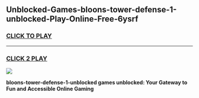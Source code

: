 
## Unblocked-Games-bloons-tower-defense-1-unblocked-Play-Online-Free-6ysrf
<h3>
<a href="https://premium76.site?title=bloons-tower-defense-1-unblocked&ref=26A">CLICK TO PLAY</a></h3>
<hr>

<h3>
<a href="https://premium76.site?title=bloons-tower-defense-1-unblocked&ref=26A">CLICK 2 PLAY</a>
  
</h3>

<a href="https://premium76.site?title=bloons-tower-defense-1-unblocked&ref=26A"><img src="https://clearcache.store/games.png"></a>


**bloons-tower-defense-1-unblocked games unblocked: Your Gateway to Fun and Accessible Online Gaming**
